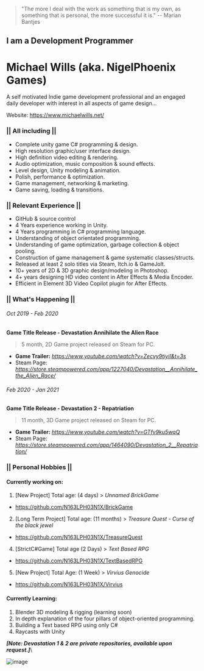 > "The more I deal with the work as something that is my own, as something that is personal,
> the more successful it is." -- Marian Bantjes

## I am a Development Programmer
# Michael Wills (aka. NigelPhoenix Games)
A self motivated Indie game development professional and an engaged daily developer with interest in all aspects of game design...

Website: https://www.michaelwills.net/

### || All including ||
* Complete unity game C# programming & design. 
* High resolution graphic/user interface design.
* High definition video editing & rendering.
* Audio optimization, music composition & sound effects.
* Level design, Unity modeling & animation.
* Polish, performance & optimization.
* Game management, networking & marketing. 
* Game saving, loading & transitions. 
### || Relevant Experience ||
* GitHub & source control
* 4 Years experience working in Unity.
* 4 Years programming in C# programming language.
* Understanding of object orientated programming.
* Understanding of game optimization, garbage collection & object pooling.
* Construction of game management & game systematic classes/structs.
* Released at least 2 solo titles via Steam, Itch.io & GameJolt.
* 10+ years of 2D & 3D graphic design/modeling in Photoshop.
* 4+ years designing HD video content in After Effects & Media Encoder.
* Efficient in Element 3D Video Copilot plugin for After Effects.

### || What's Happening ||
###### Oct 2019 - Feb 2020
**Game Title Release - Devastation Annihilate the Alien Race**
> 5 month, 2D Game project released on Steam for PC.
* **Game Trailer:** _https://www.youtube.com/watch?v=Zecvy9tiyiI&t=3s_
* Steam Page: _https://store.steampowered.com/app/1227040/Devastation__Annihilate_the_Alien_Race/_

###### Feb 2020 - Jan 2021
**Game Title Release - Devastation 2 - Repatriation**
> 11 month, 3D Game project released on Steam for PC.
* **Game Trailer:** _https://www.youtube.com/watch?v=GTfv9ku5wqQ_
* Steam Page: _https://store.steampowered.com/app/1464090/Devastation_2__Repatriation/_

### || Personal Hobbies ||
#### **Currently working on:**


1. [New Project] Total age: (4 days) > _Unnamed BrickGame_ 
 * https://github.com/N163LPH03N1X/BrickGame
2. [Long Term Project] Total age: (11 months) > _Treasure Quest - Curse of the black jewel_ 
 * https://github.com/N163LPH03N1X/TreasureQuest
4. [StrictC#Game] Total age (2 Days) > _Text Based RPG_
 * https://github.com/N163LPH03N1X/TextBasedRPG
5. [New Project] Total Age: (1 Week) > _Virvius Genocide_
 * https://github.com/N163LPH03N1X/Virvius



#### **Currently Learning:**
1. Blender 3D modeling & rigging (learning soon)
2. In depth explanation of the four pillars of object-oriented programming.
3. Building a Text based RPG using only C# 
4. Raycasts with Unity

_**[Note: Devastation 1 & 2 are private repositories, available upon request.]**_\

![image](https://i.imgur.com/fh8V9k1.gif)
                                                                                      
<!--
**N163LPH03N1X/N163LPH03N1X** is a ✨ _special_ ✨ repository because its `README.md` (this file) appears on your GitHub profile.

Here are some ideas to get you started:

- 🔭 I’m currently working on ...
- 🌱 I’m currently learning ...
- 👯 I’m looking to collaborate on ...
- 🤔 I’m looking for help with ...
- 💬 Ask me about ...
- 📫 How to reach me: ...
- 😄 Pronouns: ...
- ⚡ Fun fact: ...
-->
